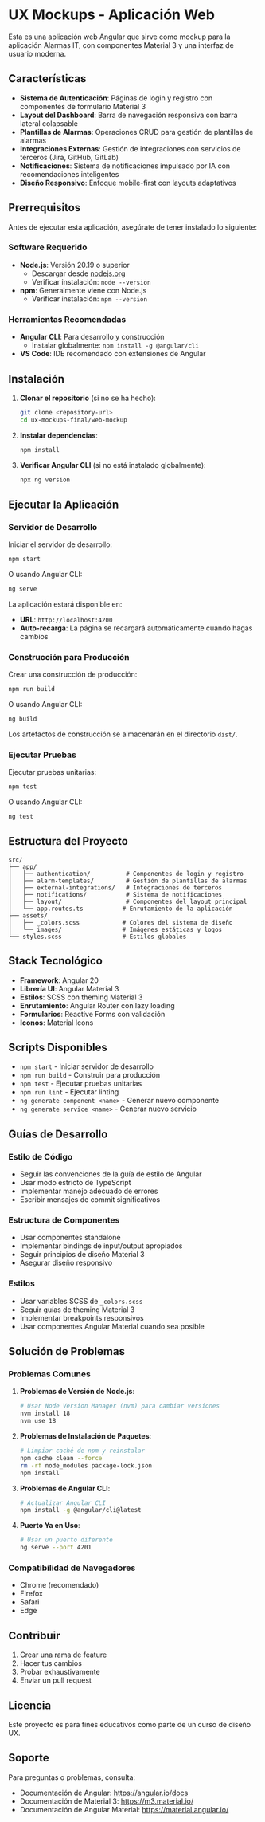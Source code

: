 # UX Mockups - Aplicación Web

Esta es una aplicación web Angular que sirve como mockup para la aplicación Alarmas IT, con componentes Material 3 y una interfaz de usuario moderna.

## Características

- **Sistema de Autenticación**: Páginas de login y registro con componentes de formulario Material 3
- **Layout del Dashboard**: Barra de navegación responsiva con barra lateral colapsable
- **Plantillas de Alarmas**: Operaciones CRUD para gestión de plantillas de alarmas
- **Integraciones Externas**: Gestión de integraciones con servicios de terceros (Jira, GitHub, GitLab)
- **Notificaciones**: Sistema de notificaciones impulsado por IA con recomendaciones inteligentes
- **Diseño Responsivo**: Enfoque mobile-first con layouts adaptativos

## Prerrequisitos

Antes de ejecutar esta aplicación, asegúrate de tener instalado lo siguiente:

### Software Requerido

- **Node.js**: Versión 20.19 o superior
  - Descargar desde [nodejs.org](https://nodejs.org/)
  - Verificar instalación: `node --version`
- **npm**: Generalmente viene con Node.js
  - Verificar instalación: `npm --version`

### Herramientas Recomendadas

- **Angular CLI**: Para desarrollo y construcción
  - Instalar globalmente: `npm install -g @angular/cli`
- **VS Code**: IDE recomendado con extensiones de Angular

## Instalación

1. **Clonar el repositorio** (si no se ha hecho):
   ```bash
   git clone <repository-url>
   cd ux-mockups-final/web-mockup
   ```

2. **Instalar dependencias**:
   ```bash
   npm install
   ```

3. **Verificar Angular CLI** (si no está instalado globalmente):
   ```bash
   npx ng version
   ```

## Ejecutar la Aplicación

### Servidor de Desarrollo

Iniciar el servidor de desarrollo:

```bash
npm start
```

O usando Angular CLI:

```bash
ng serve
```

La aplicación estará disponible en:
- **URL**: `http://localhost:4200`
- **Auto-recarga**: La página se recargará automáticamente cuando hagas cambios

### Construcción para Producción

Crear una construcción de producción:

```bash
npm run build
```

O usando Angular CLI:

```bash
ng build
```

Los artefactos de construcción se almacenarán en el directorio `dist/`.

### Ejecutar Pruebas

Ejecutar pruebas unitarias:

```bash
npm test
```

O usando Angular CLI:

```bash
ng test
```

## Estructura del Proyecto

```
src/
├── app/
│   ├── authentication/          # Componentes de login y registro
│   ├── alarm-templates/         # Gestión de plantillas de alarmas
│   ├── external-integrations/   # Integraciones de terceros
│   ├── notifications/           # Sistema de notificaciones
│   ├── layout/                  # Componentes del layout principal
│   └── app.routes.ts           # Enrutamiento de la aplicación
├── assets/
│   ├── _colors.scss            # Colores del sistema de diseño
│   └── images/                 # Imágenes estáticas y logos
└── styles.scss                 # Estilos globales
```

## Stack Tecnológico

- **Framework**: Angular 20
- **Librería UI**: Angular Material 3
- **Estilos**: SCSS con theming Material 3
- **Enrutamiento**: Angular Router con lazy loading
- **Formularios**: Reactive Forms con validación
- **Iconos**: Material Icons

## Scripts Disponibles

- `npm start` - Iniciar servidor de desarrollo
- `npm run build` - Construir para producción
- `npm test` - Ejecutar pruebas unitarias
- `npm run lint` - Ejecutar linting
- `ng generate component <name>` - Generar nuevo componente
- `ng generate service <name>` - Generar nuevo servicio

## Guías de Desarrollo

### Estilo de Código

- Seguir las convenciones de la guía de estilo de Angular
- Usar modo estricto de TypeScript
- Implementar manejo adecuado de errores
- Escribir mensajes de commit significativos

### Estructura de Componentes

- Usar componentes standalone
- Implementar bindings de input/output apropiados
- Seguir principios de diseño Material 3
- Asegurar diseño responsivo

### Estilos

- Usar variables SCSS de `_colors.scss`
- Seguir guías de theming Material 3
- Implementar breakpoints responsivos
- Usar componentes Angular Material cuando sea posible

## Solución de Problemas

### Problemas Comunes

1. **Problemas de Versión de Node.js**:
   ```bash
   # Usar Node Version Manager (nvm) para cambiar versiones
   nvm install 18
   nvm use 18
   ```

2. **Problemas de Instalación de Paquetes**:
   ```bash
   # Limpiar caché de npm y reinstalar
   npm cache clean --force
   rm -rf node_modules package-lock.json
   npm install
   ```

3. **Problemas de Angular CLI**:
   ```bash
   # Actualizar Angular CLI
   npm install -g @angular/cli@latest
   ```

4. **Puerto Ya en Uso**:
   ```bash
   # Usar un puerto diferente
   ng serve --port 4201
   ```

### Compatibilidad de Navegadores

- Chrome (recomendado)
- Firefox
- Safari
- Edge

## Contribuir

1. Crear una rama de feature
2. Hacer tus cambios
3. Probar exhaustivamente
4. Enviar un pull request

## Licencia

Este proyecto es para fines educativos como parte de un curso de diseño UX.

## Soporte

Para preguntas o problemas, consulta:
- Documentación de Angular: https://angular.io/docs
- Documentación de Material 3: https://m3.material.io/
- Documentación de Angular Material: https://material.angular.io/